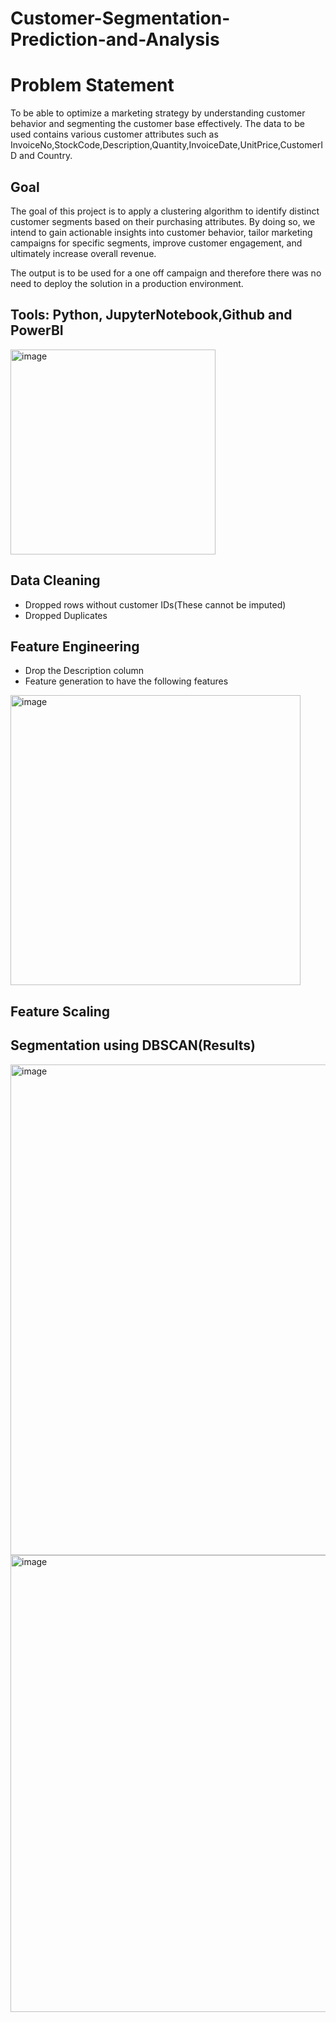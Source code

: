 # Customer-Segmentation-Prediction-and-Analysis

# Problem Statement 
To be able to optimize a marketing strategy by understanding customer behavior and segmenting the customer base effectively. The data to be used contains various customer attributes such as InvoiceNo,StockCode,Description,Quantity,InvoiceDate,UnitPrice,CustomerID and Country. 
## Goal
The goal of this project is to apply a clustering algorithm to identify distinct customer segments based on their purchasing attributes. By doing so, we intend to gain actionable insights into customer behavior, tailor marketing campaigns for specific segments, improve customer engagement, and ultimately increase overall revenue.

The output is to be used for a one off campaign and therefore there was no need to deploy the solution in a production environment.

## Tools: Python, JupyterNotebook,Github and PowerBI

<img width="328" alt="image" src="https://github.com/Jnjerry/Customer-Segmentation-Prediction-and-Analysis/assets/19590985/cd0e72f5-d743-42ec-a023-2277a590a40f">

## Data Cleaning
- Dropped rows without customer IDs(These cannot be imputed)
- Dropped Duplicates

## Feature Engineering
- Drop the Description column
- Feature generation to have the following features
<img width="464" alt="image" src="https://github.com/Jnjerry/Customer-Segmentation-Prediction-and-Analysis/assets/19590985/2157d9d8-609f-4c9f-8b9e-f3cea066c841">
 
## Feature Scaling

## Segmentation using DBSCAN(Results)
<img width="785" alt="image" src="https://github.com/Jnjerry/Customer-Segmentation-Prediction-and-Analysis/assets/19590985/9cdb5d69-e3c4-47c5-8bb3-4a50d1a7812d">

<img width="731" alt="image" src="https://github.com/Jnjerry/Customer-Segmentation-Prediction-and-Analysis/assets/19590985/9d719db7-b2b7-46f6-ba00-0bf70bb3ab4d">






